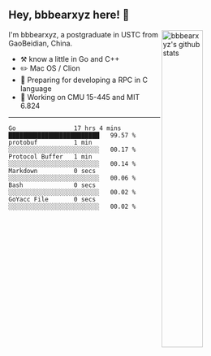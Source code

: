 ## Hey, bbbearxyz here! :wave:

<img align="right" alt="bbbearxyz's github stats" width="40%" src="https://github-readme-stats.vercel.app/api?username=bbbearxyz&show_icons=true">

I'm bbbearxyz, a postgraduate in USTC from GaoBeidian, China.

-   :hammer_and_pick:    know a little in Go and C++
-   :pencil2: Mac OS / Clion
-   :seedling: Preparing for developing a RPC in C language 
-   :thinking: Working on CMU 15-445 and MIT 6.824
---
<!--START_SECTION:waka-->

```text
Go                17 hrs 4 mins   █████████████████████████   99.57 %
protobuf          1 min           ░░░░░░░░░░░░░░░░░░░░░░░░░   00.17 %
Protocol Buffer   1 min           ░░░░░░░░░░░░░░░░░░░░░░░░░   00.14 %
Markdown          0 secs          ░░░░░░░░░░░░░░░░░░░░░░░░░   00.06 %
Bash              0 secs          ░░░░░░░░░░░░░░░░░░░░░░░░░   00.02 %
GoYacc File       0 secs          ░░░░░░░░░░░░░░░░░░░░░░░░░   00.02 %
```

<!--END_SECTION:waka-->
